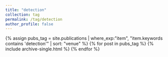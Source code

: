 ```yaml
---
title: "detection"
collection: tag
permalink: /tag/detection
author_profile: false
---
```

{% assign pubs_tag = site.publications | where_exp:"item", "item.keywords contains 'detection'" | sort: "venue" %}
{% for post in pubs_tag %}
  {% include archive-single.html %}
{% endfor %}